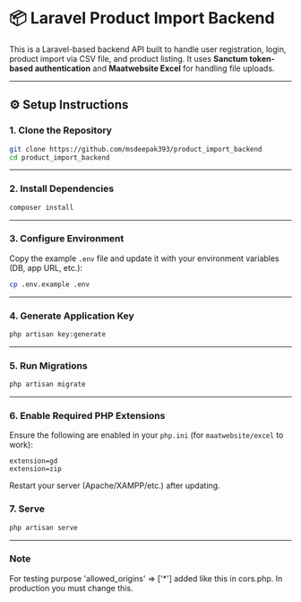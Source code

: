 # 📦 Laravel Product Import Backend

This is a Laravel-based backend API built to handle user registration, login, product import via CSV file, and product listing. It uses **Sanctum token-based authentication** and **Maatwebsite Excel** for handling file uploads.

---

## ⚙️ Setup Instructions

### 1. Clone the Repository

```bash
git clone https://github.com/msdeepak393/product_import_backend
cd product_import_backend
```

---

### 2. Install Dependencies

```bash
composer install
```

---

### 3. Configure Environment

Copy the example `.env` file and update it with your environment variables (DB, app URL, etc.):

```bash
cp .env.example .env
```

---

### 4. Generate Application Key

```bash
php artisan key:generate
```

---

### 5. Run Migrations

```bash
php artisan migrate
```

---

### 6. Enable Required PHP Extensions

Ensure the following are enabled in your `php.ini` (for `maatwebsite/excel` to work):

```
extension=gd
extension=zip
```

Restart your server (Apache/XAMPP/etc.) after updating.

### 7. Serve

```bash
php artisan serve
```

---

### Note
For testing purpose 'allowed_origins' => ['*'] added like this in cors.php. In production you must change this.
